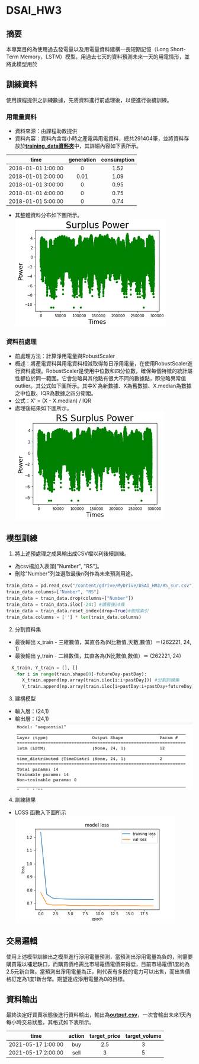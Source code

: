 # DSAI_HW3
## 摘要
本專案目的為使用過去發電量以及用電量資料建構一長短期記憶（Long Short-Term Memory，LSTM）模型，用過去七天的資料預測未來一天的用電情形，並將此模型用於

## 訓練資料
使用課程提供之訓練數據，先將資料進行前處理後，以便進行後續訓練。
### 用電量資料
* 資料來源：由課程助教提供
* 資料內容：資料內含每小時之產電與用電資料，總共291404筆，並將資料存放於[**training_data資料夾**](https://github.com/vf19961226/DSAI_HW3/tree/main/training_data)中，其詳細內容如下表所示。

|time|generation|consumption
|:---:|:---:|:---:
|2018-01-01 1:00:00|0|1.52
|2018-01-01 2:00:00|0.01|1.09
|2018-01-01 3:00:00|0|0.95
|2018-01-01 4:00:00|0|0.75
|2018-01-01 5:00:00|0|0.74

* 其整體資料分布如下圖所示。    
![surplus power](https://github.com/vf19961226/DSAI_HW3/blob/main/figure/Surplus_Power.png "surplus power") 
### 資料前處理
* 前處理方法：計算淨用電量與RobustScaler
* 概述：將產電資料與用電資料相減取得每日淨用電量，在使用RobustScaler進行資料處理。RobustScaler是使用中位數和四分位數，確保每個特徵的統計屬性都位於同一範圍。它會忽略與其他點有很大不同的數據點，即忽略異常值outlier。其公式如下圖所示。其中X'為新數據、X為舊數據、X.median為數據之中位數、IQR為數據之四分衛距。
* 公式：X' = (X - X.median) / IQR
* 處理後結果如下圖所示。    
![RS surplus power](https://github.com/vf19961226/DSAI_HW3/blob/main/figure/RS_Surplus_Power.png "RS surplus power")  

## 模型訓練
1. 將上述預處理之成果輸出成CSV檔以利後續訓練。
* 為csv檔加入表頭["Number", "RS"]。
* 刪除"Number"列並選取最後n列作為未來預測用途。
```py
train_data = pd.read_csv("/content/gdrive/MyDrive/DSAI_HM3/RS_sur.csv")
train_data.columns=["Number", "RS"]
train_data = train_data.drop(columns=["Number"])
train_data = train_data.iloc[-24:] #讀最後24條
train_data = train_data.reset_index(drop=True)#刪除索引
train_data.columns = [''] * len(train_data.columns)
```
2. 分割資料集
* 最後輸出 x_train - 三維數值，其直各為(N比數值,天數,數值）＝(262221, 24, 1)
* 最後輸出 y_train - 二維數值，其直各為(N比數值,數值）＝ (262221, 24)
```py
  X_train, Y_train = [], []
    for i in range(train.shape[0]-futureDay-pastDay):
      X_train.append(np.array(train.iloc[i:i+pastDay])) #分割訓練集      
      Y_train.append(np.array(train.iloc[i+pastDay:i+pastDay+futureDay]["RS"])) #分割輸出label
```
3. 建構模型
* 輸入層：(24,1)
* 輸出層：(24,1)
![structure](https://github.com/vf19961226/DSAI_HW3/blob/main/figure/structure.png) 

4. 訓練結果
* LOSS 函數入下圖所示
![RS](https://github.com/vf19961226/DSAI_HW3/blob/main/figure/RS.png)

## 交易邏輯
使用上述模型訓練出之模型進行淨用電量預測，當預測出淨用電量為負的，則需要購買電以補足缺口，而購買價格需比市場電價電價來得低，目前市場電價1度約為2.5元新台幣。當預測出淨用電量為正，則代表有多餘的電力可以出售，而出售價格訂定為1度1新台幣。期望達成淨用電量為0的目標。

## 資料輸出
最終決定好買賣狀態後進行資料輸出，輸出為[**output.csv**](https://github.com/vf19961226/DSAI_HW3/blob/main/output.csv)，一次會輸出未來1天內每小時交易狀態，其格式如下表所示。    

|time|action|target_price|target_volume
|:---:|:---:|:---:|:---:
|2021-05-17 1:00:00|buy|2.5|3
|2021-05-17 2:00:00|sell|3|5

